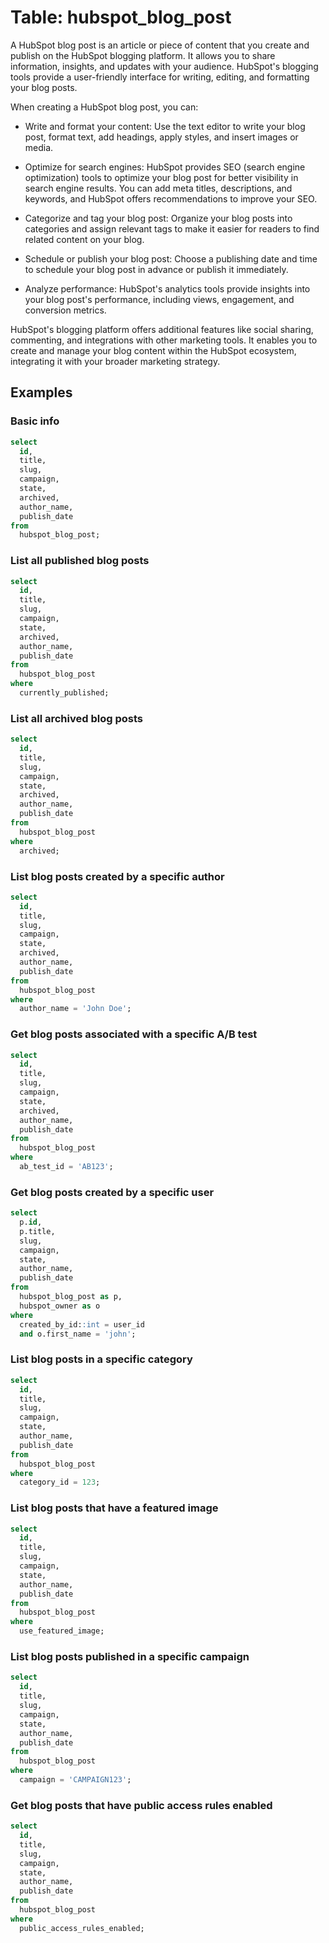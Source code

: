 # Table: hubspot_blog_post

A HubSpot blog post is an article or piece of content that you create and publish on the HubSpot blogging platform. It allows you to share information, insights, and updates with your audience. HubSpot's blogging tools provide a user-friendly interface for writing, editing, and formatting your blog posts.

When creating a HubSpot blog post, you can:

- Write and format your content: Use the text editor to write your blog post, format text, add headings, apply styles, and insert images or media.

- Optimize for search engines: HubSpot provides SEO (search engine optimization) tools to optimize your blog post for better visibility in search engine results. You can add meta titles, descriptions, and keywords, and HubSpot offers recommendations to improve your SEO.

- Categorize and tag your blog post: Organize your blog posts into categories and assign relevant tags to make it easier for readers to find related content on your blog.

- Schedule or publish your blog post: Choose a publishing date and time to schedule your blog post in advance or publish it immediately.

- Analyze performance: HubSpot's analytics tools provide insights into your blog post's performance, including views, engagement, and conversion metrics.

HubSpot's blogging platform offers additional features like social sharing, commenting, and integrations with other marketing tools. It enables you to create and manage your blog content within the HubSpot ecosystem, integrating it with your broader marketing strategy.

## Examples

### Basic info

```sql
select
  id,
  title,
  slug,
  campaign,
  state,
  archived,
  author_name,
  publish_date
from
  hubspot_blog_post;
```

### List all published blog posts

```sql
select
  id,
  title,
  slug,
  campaign,
  state,
  archived,
  author_name,
  publish_date
from
  hubspot_blog_post
where
  currently_published;
```

### List all archived blog posts

```sql
select
  id,
  title,
  slug,
  campaign,
  state,
  archived,
  author_name,
  publish_date
from
  hubspot_blog_post
where
  archived;
```

### List blog posts created by a specific author

```sql
select
  id,
  title,
  slug,
  campaign,
  state,
  archived,
  author_name,
  publish_date
from
  hubspot_blog_post
where
  author_name = 'John Doe';
```

### Get blog posts associated with a specific A/B test

```sql
select
  id,
  title,
  slug,
  campaign,
  state,
  archived,
  author_name,
  publish_date
from
  hubspot_blog_post
where
  ab_test_id = 'AB123';
```

### Get blog posts created by a specific user

```sql
select
  p.id,
  p.title,
  slug,
  campaign,
  state,
  author_name,
  publish_date
from
  hubspot_blog_post as p,
  hubspot_owner as o
where
  created_by_id::int = user_id
  and o.first_name = 'john';
```

### List blog posts in a specific category

```sql
select
  id,
  title,
  slug,
  campaign,
  state,
  author_name,
  publish_date
from
  hubspot_blog_post
where
  category_id = 123;
```

### List blog posts that have a featured image

```sql
select
  id,
  title,
  slug,
  campaign,
  state,
  author_name,
  publish_date
from
  hubspot_blog_post
where
  use_featured_image;
```

### List blog posts published in a specific campaign

```sql
select
  id,
  title,
  slug,
  campaign,
  state,
  author_name,
  publish_date
from
  hubspot_blog_post
where
  campaign = 'CAMPAIGN123';
```

### Get blog posts that have public access rules enabled

```sql
select
  id,
  title,
  slug,
  campaign,
  state,
  author_name,
  publish_date
from
  hubspot_blog_post
where
  public_access_rules_enabled;
```
